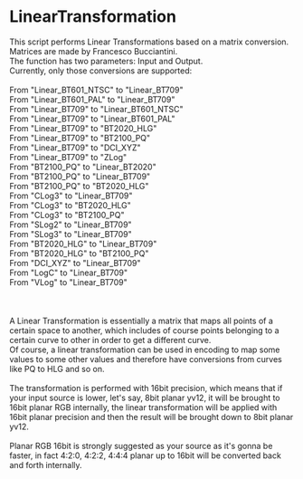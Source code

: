 # LinearTransformation
This script performs Linear Transformations based on a matrix conversion. Matrices are made by Francesco Bucciantini.
<br>
The function has two parameters: Input and Output.
<br>
Currently, only those conversions are supported:
<br>
<br>
From "Linear_BT601_NTSC" to "Linear_BT709"
<br>
From "Linear_BT601_PAL"  to "Linear_BT709"
<br>
From "Linear_BT709"       to "Linear_BT601_NTSC"
<br>
From "Linear_BT709"       to "Linear_BT601_PAL"
<br>
From "Linear_BT709"       to "BT2020_HLG"
<br>
From "Linear_BT709"       to "BT2100_PQ"
<br>
From "Linear_BT709"         to "DCI_XYZ"
<br>
From "Linear_BT709"             to "ZLog"
<br>
From "BT2100_PQ"             to "Linear_BT2020"
<br>
From "BT2100_PQ"             to "Linear_BT709"
<br>
From "BT2100_PQ"           to "BT2020_HLG"
<br>
From "CLog3"        to "Linear_BT709"
<br>
From "CLog3"        to "BT2020_HLG"
<br>
From "CLog3"              to "BT2100_PQ"
<br>
From "SLog2"         to "Linear_BT709"
<br>
From "SLog3"         to "Linear_BT709"
<br>
From "BT2020_HLG"             to "Linear_BT709"
<br>
From "BT2020_HLG"             to "BT2100_PQ"
<br>
From "DCI_XYZ"              to "Linear_BT709"
<br>
From "LogC"      to "Linear_BT709"
<br>
From "VLog"      to "Linear_BT709"
<br>
<br>
<br>
<br>
A Linear Transformation is essentially a matrix that maps all points of a certain space to another, which includes of course points belonging to a certain curve to other in order to get a different curve.
<br>
Of course, a linear transformation can be used in encoding to map some values to some other values and therefore have conversions from curves like PQ to HLG and so on.
<br>
<br>
The transformation is performed with 16bit precision, which means that if your input source is lower, let's say, 8bit planar yv12, it will be brought to 16bit planar RGB internally, the linear transformation will be applied with 16bit planar precision and then the result will be brought down to 8bit planar yv12.
<br>
<br>
Planar RGB 16bit is strongly suggested as your source as it's gonna be faster, in fact 4:2:0, 4:2:2, 4:4:4 planar up to 16bit will be converted back and forth internally.
